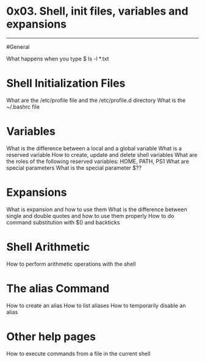 # 0x03. Shell, init files, variables and expansions
---------------------------------------------------

#General

What happens when you type $ ls -l *.txt

# Shell Initialization Files

What are the /etc/profile file and the /etc/profile.d directory
What is the ~/.bashrc file

# Variables

What is the difference between a local and a global variable
What is a reserved variable
How to create, update and delete shell variables
What are the roles of the following reserved variables: HOME, PATH, PS1
What are special parameters
What is the special parameter $??

# Expansions

What is expansion and how to use them
What is the difference between single and double quotes and
how to use them properly
How to do command substitution with $() and backticks

# Shell Arithmetic

How to perform arithmetic operations with the shell

# The alias Command

How to create an alias
How to list aliases
How to temporarily disable an alias

# Other help pages

How to execute commands from a file in the current shell
